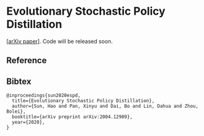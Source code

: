 # Evolutionary Stochastic Policy Distillation
[[arXiv paper](https://arxiv.org/pdf/2004.12909.pdf)]. Code will be released soon.

## Reference
## Bibtex
```
@inproceedings{sun2020espd,
  title={Evolutionary Stochastic Policy Distillation},
  author={Sun, Hao and Pan, Xinyu and Dai, Bo and Lin, Dahua and Zhou, Bolei},
  booktitle={arXiv preprint arXiv:2004.12909},
  year={2020},
}
```
